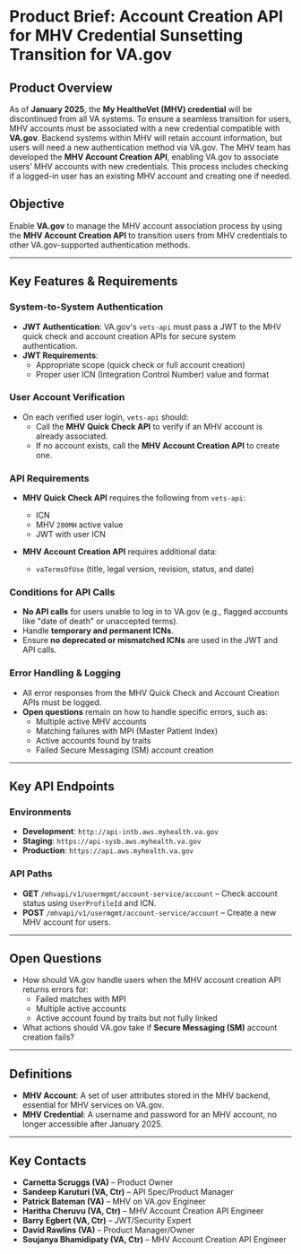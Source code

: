 # Product Brief: Account Creation API for MHV Credential Sunsetting Transition for VA.gov

## Product Overview
As of **January 2025**, the **My HealtheVet (MHV) credential** will be discontinued from all VA systems. To ensure a seamless transition for users, MHV accounts must be associated with a new credential compatible with **VA.gov**. Backend systems within MHV will retain account information, but users will need a new authentication method via VA.gov. The MHV team has developed the **MHV Account Creation API**, enabling VA.gov to associate users’ MHV accounts with new credentials. This process includes checking if a logged-in user has an existing MHV account and creating one if needed.

## Objective
Enable **VA.gov** to manage the MHV account association process by using the **MHV Account Creation API** to transition users from MHV credentials to other VA.gov-supported authentication methods.

---

## Key Features & Requirements

### System-to-System Authentication
- **JWT Authentication**: VA.gov's `vets-api` must pass a JWT to the MHV quick check and account creation APIs for secure system authentication.
- **JWT Requirements**:
  - Appropriate scope (quick check or full account creation)
  - Proper user ICN (Integration Control Number) value and format

### User Account Verification
- On each verified user login, `vets-api` should:
  - Call the **MHV Quick Check API** to verify if an MHV account is already associated.
  - If no account exists, call the **MHV Account Creation API** to create one.

### API Requirements
- **MHV Quick Check API** requires the following from `vets-api`:
  - ICN
  - MHV `200MH` active value
  - JWT with user ICN

- **MHV Account Creation API** requires additional data:
  - `vaTermsOfUse` (title, legal version, revision, status, and date)

### Conditions for API Calls
- **No API calls** for users unable to log in to VA.gov (e.g., flagged accounts like "date of death" or unaccepted terms).
- Handle **temporary and permanent ICNs**.
- Ensure **no deprecated or mismatched ICNs** are used in the JWT and API calls.

### Error Handling & Logging
- All error responses from the MHV Quick Check and Account Creation APIs must be logged.
- **Open questions** remain on how to handle specific errors, such as:
  - Multiple active MHV accounts
  - Matching failures with MPI (Master Patient Index)
  - Active accounts found by traits
  - Failed Secure Messaging (SM) account creation

---

## Key API Endpoints

### Environments
- **Development**: `http://api-intb.aws.myhealth.va.gov`
- **Staging**: `https://api-sysb.aws.myhealth.va.gov`
- **Production**: `https://api.aws.myhealth.va.gov`

### API Paths
- **GET** `/mhvapi/v1/usermgmt/account-service/account` – Check account status using `UserProfileId` and ICN.
- **POST** `/mhvapi/v1/usermgmt/account-service/account` – Create a new MHV account for users.

---

## Open Questions
- How should VA.gov handle users when the MHV account creation API returns errors for:
  - Failed matches with MPI
  - Multiple active accounts
  - Active account found by traits but not fully linked
- What actions should VA.gov take if **Secure Messaging (SM)** account creation fails?

---

## Definitions
- **MHV Account**: A set of user attributes stored in the MHV backend, essential for MHV services on VA.gov.
- **MHV Credential**: A username and password for an MHV account, no longer accessible after January 2025.

---

## Key Contacts
- **Carnetta Scruggs (VA)** – Product Owner
- **Sandeep Karuturi (VA, Ctr)** – API Spec/Product Manager
- **Patrick Bateman (VA)** – MHV on VA.gov Engineer
- **Haritha Cheruvu (VA, Ctr)** – MHV Account Creation API Engineer
- **Barry Egbert (VA, Ctr)** – JWT/Security Expert
- **David Rawlins (VA)** – Product Manager/Owner
- **Soujanya Bhamidipaty (VA, Ctr)** – MHV Account Creation API Engineer
